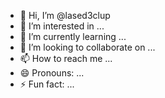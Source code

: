 - 👋 Hi, I’m @lased3clup
- 👀 I’m interested in ...
- 🌱 I’m currently learning ...
- 💞️ I’m looking to collaborate on ...
- 📫 How to reach me ...
- 😄 Pronouns: ...
- ⚡ Fun fact: ...

<!---
lased3clup/lased3clup is a ✨ special ✨ repository because its `README.md` (this file) appears on your GitHub profile.
You can click the Preview link to take a look at your changes.
--->
